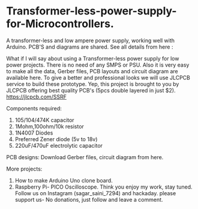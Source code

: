 # Transformer-less-power-supply-for-Microcontrollers.
A transformer-less and low ampere power supply, working well with Arduino. PCB'S and diagrams are shared.
See all details from here : 

What if I will say about using a Transformer-less power supply for low power projects. There is no need of any SMPS or PSU. Also it is very easy to make all the data, Gerber files, PCB layouts and circuit diagram are available here. To give a better and professional looks we will use JLCPCB service to build these prototype. Yep, this project is brought to you by JLCPCB offering best quality PCB's (5pcs double layered in just $2). https://jlcpcb.com/SSRF

Components required:
1) 105/104/474K capacitor
2) 1Mohm,100ohm/10k resistor
3) 1N4007 Diodes
4) Preferred Zener diode (5v to 18v)
5) 220uF/470uF electrolytic capacitor

PCB designs:
Download Gerber files, circuit diagram from here.


 More projects:
1) How to make Arduino Uno clone board.
2) Raspberry Pi- PICO Oscilloscope.
Think you enjoy my work, stay tuned. Follow us on Instagram (sagar_saini_7294) and hackaday.
please support us- No donations, just follow and leave a comment.
